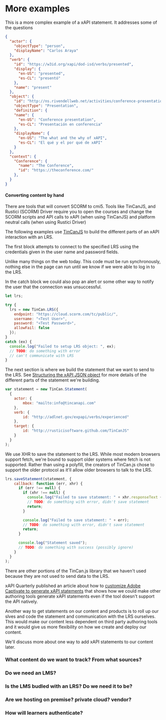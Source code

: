 # More examples

This is a more complex example of a xAPI statement. It addresses some of the questions

```json
{
  "actor": {
    "objectType": "person",
    "displayName": "Carlos Araya"
  },
  "verb": {
    "id": "https://w3id.org/xapi/dod-isd/verbs/presented",
    "display": {
      "en-US": "presented",
      "es-CL": "presentó"
    },
    "name": "present"
  },
  "object": {
    "id": "http://ns.rivendellweb.net/activities/conference-presentation",
    "objectType": "Presentation",
    "definition": {
    "name": {
      "en-US": "Conference presentation",
      "es-CL": "Presentación en conferencia"
    },
    "displayName": {
      "en-US": "The what and the why of xAPI",
      "es-CL": "El qué y el por qué de xAPI"
    }
  },
  "context": {
    "Conference": {
      "name": "The Conference",
      "id": "https://theconference.com/"
    },
  }
}
```



#### Converting content by hand

There are tools that will convert SCORM to cmi5. Tools like TinCanJS, and Rustici (SCORM) Driver require you to open the courses and change the SCORM scripts and API calls to xAPI (when using TinCanJS) and platform neutral calls (when using Rustici Driver)

The following examples use [TinCanJS](http://rusticisoftware.github.io/TinCanJS/) to build the different parts of an xAPI interaction with an LRS.

The first block attempts to connect to the specified LRS using the credentials given in the user name and password fields.

Unlike many things on the web today. This code must be run synchronously, nothing else in the page can run until we know if we were able to log in to the LRS.

In the catch block we could also pop an alert or some other way to notify the user that the connection was unsuccessful.

```js
let lrs;

try {
  lrs = new TinCan.LRS({
    endpoint: "https://cloud.scorm.com/tc/public/",
    username: "<Test User>",
    password: "<Test Password>",
    allowFail: false
  });
}
catch (ex) {
  console.log("Failed to setup LRS object: ", ex);
  // TODO: do something with error
  // can't communicate with LRS
}
```

The next section is where we build the statement that we want to send to the LRS. See [Structuring the xAPI JSON object](#structuring) for more details of the different parts of the statement we're building.

```js
var statement = new TinCan.Statement(
  {
    actor: {
        mbox: "mailto:info@tincanapi.com"
    },
    verb: {
        id: "http://adlnet.gov/expapi/verbs/experienced"
    },
    target: {
        id: "http://rusticisoftware.github.com/TinCanJS"
    }
  }
);
```

We use XHR to save the statement to the LRS. While most modern browsers support fetch, we're bound to support older systems where fetch is not supported. Rather than using a polyfill, the creators of TinCan.js chose to support the older protocol as it'll allow older browsers to talk to the LRS.

```js
lrs.saveStatement(statement, {
    callback: function (err, xhr) {
      if (err !== null) {
        if (xhr !== null) {
          console.log("Failed to save statement: " + xhr.responseText + " (" + xhr.status + ")");
          // TODO: do something with error, didn't save statement
          return;
        }

        console.log("Failed to save statement: " + err);
        // TODO: do something with error, didn't save statement
        return;
      }

      console.log("Statement saved");
      // TODO: do something with success (possibly ignore)
    }
  }
);
```

There are other portions of the TinCan.js library that we haven't used because they are not used to send data to the LRS.

xAPI Quarterly published an article about how to [customize Adobe Captivate to generate xAPI statements](https://xapiquarterly.com/2016/07/captivate-javascript-xapi-customization-best-practices-xapi/) that shows how we could make other authoring tools generate xAPI statements even if the tool doesn't support the API natively.

Another way to get statements on our content and products is to roll up our slves and code the statement and communication with the LRS ourselves. This would make our content less dependent on third party authoring tools and it would give us more flexibility on how we create and deploy our content.

We'll discuss more about one way to add xAPI statements to our content later.

### What content do we want to track? From what sources?

### Do we need an LMS?

### Is the LMS budled with an LRS? Do we need it to be?

### Are we hosting on premise? private cloud? vendor?

### How will learners authenticate?

